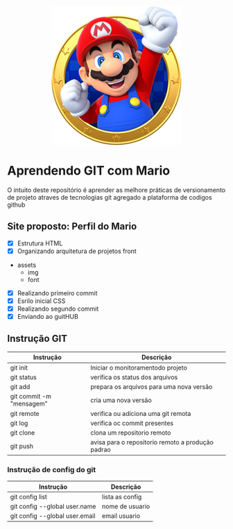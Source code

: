 

<div align=center>
     <img src="./assets/img/Mario.png" width=300>
</div>





# Aprendendo GIT com Mario 

O intuito deste repositório é aprender as melhore práticas de versionamento de projeto atraves de tecnologias git agregado a plataforma de codigos github

## Site proposto: Perfil do Mario

- [x] Estrutura HTML
- [x] Organizando arquitetura de projetos front
- assets
  - img
  - font
        
- [x] Realizando primeiro commit
- [x] Esrilo inicial CSS
- [x] Realizando segundo commit
- [x] Enviando ao guitHUB

## Instrução GIT

| Instrução | Descrição |
| -|- |
|git init| Iniciar o monitoramentodo projeto|
|git status| verifica os status dos arquivos|
|git add| prepara os arquivos para uma nova versão|
|git commit -m "mensagem" |  cria uma nova versão|  
|git remote| verifica ou adiciona uma git remota|
|git log|verifica oc commit presentes|
|git clone|clona um repositorio remoto|
|git push| avisa para o repositorio remoto a produção padrao|

### Instrução de config do git

| Instrução | Descrição |
| -|- |
|git config list| lista as config|
|git config --global user.name| nome de usuario|
|git config --global user.email| email usuario|